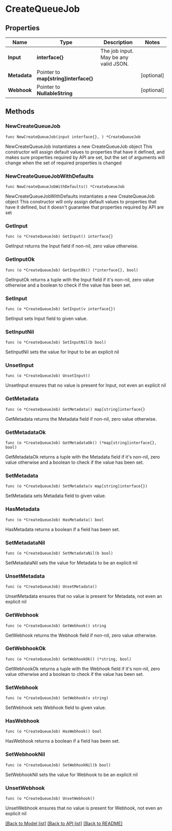 # CreateQueueJob

## Properties

Name | Type | Description | Notes
------------ | ------------- | ------------- | -------------
**Input** | **interface{}** | The job input. May be any valid JSON. | 
**Metadata** | Pointer to **map[string]interface{}** |  | [optional] 
**Webhook** | Pointer to **NullableString** |  | [optional] 

## Methods

### NewCreateQueueJob

`func NewCreateQueueJob(input interface{}, ) *CreateQueueJob`

NewCreateQueueJob instantiates a new CreateQueueJob object
This constructor will assign default values to properties that have it defined,
and makes sure properties required by API are set, but the set of arguments
will change when the set of required properties is changed

### NewCreateQueueJobWithDefaults

`func NewCreateQueueJobWithDefaults() *CreateQueueJob`

NewCreateQueueJobWithDefaults instantiates a new CreateQueueJob object
This constructor will only assign default values to properties that have it defined,
but it doesn't guarantee that properties required by API are set

### GetInput

`func (o *CreateQueueJob) GetInput() interface{}`

GetInput returns the Input field if non-nil, zero value otherwise.

### GetInputOk

`func (o *CreateQueueJob) GetInputOk() (*interface{}, bool)`

GetInputOk returns a tuple with the Input field if it's non-nil, zero value otherwise
and a boolean to check if the value has been set.

### SetInput

`func (o *CreateQueueJob) SetInput(v interface{})`

SetInput sets Input field to given value.


### SetInputNil

`func (o *CreateQueueJob) SetInputNil(b bool)`

 SetInputNil sets the value for Input to be an explicit nil

### UnsetInput
`func (o *CreateQueueJob) UnsetInput()`

UnsetInput ensures that no value is present for Input, not even an explicit nil
### GetMetadata

`func (o *CreateQueueJob) GetMetadata() map[string]interface{}`

GetMetadata returns the Metadata field if non-nil, zero value otherwise.

### GetMetadataOk

`func (o *CreateQueueJob) GetMetadataOk() (*map[string]interface{}, bool)`

GetMetadataOk returns a tuple with the Metadata field if it's non-nil, zero value otherwise
and a boolean to check if the value has been set.

### SetMetadata

`func (o *CreateQueueJob) SetMetadata(v map[string]interface{})`

SetMetadata sets Metadata field to given value.

### HasMetadata

`func (o *CreateQueueJob) HasMetadata() bool`

HasMetadata returns a boolean if a field has been set.

### SetMetadataNil

`func (o *CreateQueueJob) SetMetadataNil(b bool)`

 SetMetadataNil sets the value for Metadata to be an explicit nil

### UnsetMetadata
`func (o *CreateQueueJob) UnsetMetadata()`

UnsetMetadata ensures that no value is present for Metadata, not even an explicit nil
### GetWebhook

`func (o *CreateQueueJob) GetWebhook() string`

GetWebhook returns the Webhook field if non-nil, zero value otherwise.

### GetWebhookOk

`func (o *CreateQueueJob) GetWebhookOk() (*string, bool)`

GetWebhookOk returns a tuple with the Webhook field if it's non-nil, zero value otherwise
and a boolean to check if the value has been set.

### SetWebhook

`func (o *CreateQueueJob) SetWebhook(v string)`

SetWebhook sets Webhook field to given value.

### HasWebhook

`func (o *CreateQueueJob) HasWebhook() bool`

HasWebhook returns a boolean if a field has been set.

### SetWebhookNil

`func (o *CreateQueueJob) SetWebhookNil(b bool)`

 SetWebhookNil sets the value for Webhook to be an explicit nil

### UnsetWebhook
`func (o *CreateQueueJob) UnsetWebhook()`

UnsetWebhook ensures that no value is present for Webhook, not even an explicit nil

[[Back to Model list]](../README.md#documentation-for-models) [[Back to API list]](../README.md#documentation-for-api-endpoints) [[Back to README]](../README.md)


